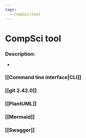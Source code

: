 ```yaml
---
tags:
  - CompSci/tool
---
```

# CompSci tool
### Description:
- 
### [[Command line interface|CLI]]
### [[git 2.42.0]]
### [[PlantUML]]
### [[Mermaid]]
### [[Swagger]]
